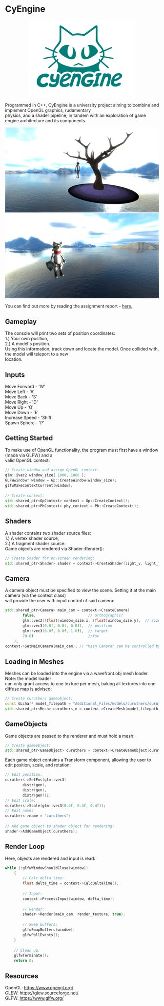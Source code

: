 # CyEngine

<p align="center">
<img src="/Additional_Files/images/github/logoname.png" width=350>
</p>

Programmed in C++, CyEngine is a university project aiming to combine and implement OpenGL graphics, rudamentary </br>
physics, and a shader pipeline, in tandem with an exploration of game engine architecture and its components.</br>

![Image](Documentation/Images/CyEngine_0.png)
![Image](Documentation/Images/CyEngine_1.png)

You can find out more by reading the assignment report - [here.](https://drive.google.com/file/d/1DyAeilZvoHSlmYx-dCd69AUH2iZKmdeB/view?usp=sharing) </br>
## Gameplay

The console will print two sets of position coordinates: </br>
  1.) Your own position,</br> 
  2.) A model's position.</br>
Using this information, track down and locate the model. Once collided with, the model will teleport to a new </br>
location.

## Inputs

Move Forward - 'W' \
Move Left - 'A' \
Move Back - 'S' \
Move Right - 'D' \
Move Up - 'Q' \
Move Down - 'E' \
Increase Speed - 'Shift' \
Spawn Sphere - 'P'

## Getting Started

To make use of OpenGL functionality, the program must first have a window (made via GLFW) and a \
 valid OpenGL context:

```cpp
// Create window and assign OpenGL context:
glm::ivec2 window_size{ 1000, 1000 };
GLFWwindow* window = Gp::CreateWindow(window_size);
glfwMakeContextCurrent(window);

// Create context:
std::shared_ptr<GpContext> context = Gp::CreateContext();
std::shared_ptr<PhContext> phy_context = Ph::CreateContext();
```
## Shaders

A shader contains two shader source files: </br>
  1.) A vertex shader source, </br>
  2.) A fragment shader source. \
Game objects are rendered via Shader::Render():

```cpp
// Create Shader for on-screen rendering:
std::shared_ptr<Shader> shader = context->CreateShader(light_v, light_f);
```

## Camera

A camera object must be specified to view the scene. Setting it at the main camera (via the context class)\
will provide the user with input control of said camera:

```cpp
std::shared_ptr<Camera> main_cam = context->CreateCamera(
        false,                        // orthographic?
        glm::vec2((float)window_size.x, (float)window_size.y),  // size of frustum
        glm::vec3(0.0f, 0.0f, 0.0f),  // position
        glm::vec3(0.0f, 0.0f, 1.0f),  // target
        70.0f                         //fov
    );
context->SetMainCamera(main_cam); // "Main Camera" can be controlled by the user
```

## Loading in Meshes

Meshes can be loaded into the engine via a wavefront.obj mesh loader. Note: the model loader\
can only grant access to one texture per mesh, baking all textures into one diffuse map is advised:

```cpp
// Create curuthers gameobject:
const GLchar* model_filepath = "Additional_Files/models/curuthers/curuthers.obj";
std::shared_ptr<Mesh> curuthers_m = context->CreateMesh(model_filepath);
```

## GameObjects

Game objects are passed to the renderer and must hold a mesh: 

```cpp
// Create gameobject:
std::shared_ptr<GameObject> curuthers = context->CreateGameObject(curuthers_m);
```

Each game object contains a Transform component, allowing the user to edit position, scale, and rotation:

```cpp
// Edit position:
curuthers->SetPos(glm::vec3(
        distr(gen),
        distr(gen),
        distr(gen)));
// Edit scale:
curuthers->Scale(glm::vec3(0.4f, 0.4f, 0.4f));
// Edit name:
curuthers->name = "curuthers";

// Add game object to shader object for rendering:
shader->AddGameObject(curuthers);
```

## Render Loop

Here, objects are rendered and input is read:

```cpp
while (!glfwWindowShouldClose(window))
    {
        // Calc delta time:
        float delta_time = context->CalcDeltaTime();
            
        // Input:
        context->ProcessInput(window, delta_time);

        // Render:
        shader->Render(main_cam, render_texture, true);
    
        // Swap buffers:
        glfwSwapBuffers(window);
        glfwPollEvents();
    }

    // Clean up:
    glfwTerminate();
    return 0;
```

## Resources
OpenGL: https://www.opengl.org/</br>
GLEW: https://glew.sourceforge.net/</br>
GLFW: https://www.glfw.org/</br>


